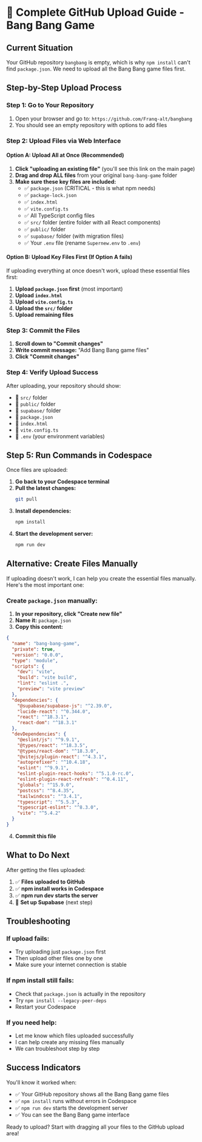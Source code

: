 # 🚀 Complete GitHub Upload Guide - Bang Bang Game

## Current Situation
Your GitHub repository `bangbang` is empty, which is why `npm install` can't find `package.json`. We need to upload all the Bang Bang game files first.

## Step-by-Step Upload Process

### Step 1: Go to Your Repository
1. Open your browser and go to: `https://github.com/Franq-alt/bangbang`
2. You should see an empty repository with options to add files

### Step 2: Upload Files via Web Interface

#### Option A: Upload All at Once (Recommended)
1. **Click "uploading an existing file"** (you'll see this link on the main page)
2. **Drag and drop ALL files** from your original `bang-bang-game` folder
3. **Make sure these key files are included:**
   - ✅ `package.json` (CRITICAL - this is what npm needs)
   - ✅ `package-lock.json`
   - ✅ `index.html`
   - ✅ `vite.config.ts`
   - ✅ All TypeScript config files
   - ✅ `src/` folder (entire folder with all React components)
   - ✅ `public/` folder
   - ✅ `supabase/` folder (with migration files)
   - ✅ Your `.env` file (rename `Supernew.env` to `.env`)

#### Option B: Upload Key Files First (If Option A fails)
If uploading everything at once doesn't work, upload these essential files first:

1. **Upload `package.json` first** (most important)
2. **Upload `index.html`**
3. **Upload `vite.config.ts`**
4. **Upload the `src/` folder**
5. **Upload remaining files**

### Step 3: Commit the Files
1. **Scroll down to "Commit changes"**
2. **Write commit message:** "Add Bang Bang game files"
3. **Click "Commit changes"**

### Step 4: Verify Upload Success
After uploading, your repository should show:
- 📁 `src/` folder
- 📁 `public/` folder  
- 📁 `supabase/` folder
- 📄 `package.json`
- 📄 `index.html`
- 📄 `vite.config.ts`
- 📄 `.env` (your environment variables)

## Step 5: Run Commands in Codespace

Once files are uploaded:

1. **Go back to your Codespace terminal**
2. **Pull the latest changes:**
   ```bash
   git pull
   ```
3. **Install dependencies:**
   ```bash
   npm install
   ```
4. **Start the development server:**
   ```bash
   npm run dev
   ```

## Alternative: Create Files Manually

If uploading doesn't work, I can help you create the essential files manually. Here's the most important one:

### Create `package.json` manually:
1. **In your repository, click "Create new file"**
2. **Name it:** `package.json`
3. **Copy this content:**

```json
{
  "name": "bang-bang-game",
  "private": true,
  "version": "0.0.0",
  "type": "module",
  "scripts": {
    "dev": "vite",
    "build": "vite build",
    "lint": "eslint .",
    "preview": "vite preview"
  },
  "dependencies": {
    "@supabase/supabase-js": "^2.39.0",
    "lucide-react": "^0.344.0",
    "react": "^18.3.1",
    "react-dom": "^18.3.1"
  },
  "devDependencies": {
    "@eslint/js": "^9.9.1",
    "@types/react": "^18.3.5",
    "@types/react-dom": "^18.3.0",
    "@vitejs/plugin-react": "^4.3.1",
    "autoprefixer": "^10.4.18",
    "eslint": "^9.9.1",
    "eslint-plugin-react-hooks": "^5.1.0-rc.0",
    "eslint-plugin-react-refresh": "^0.4.11",
    "globals": "^15.9.0",
    "postcss": "^8.4.35",
    "tailwindcss": "^3.4.1",
    "typescript": "^5.5.3",
    "typescript-eslint": "^8.3.0",
    "vite": "^5.4.2"
  }
}
```

4. **Commit this file**

## What to Do Next

After getting the files uploaded:

1. ✅ **Files uploaded to GitHub**
2. ✅ **npm install works in Codespace**
3. ✅ **npm run dev starts the server**
4. 🔄 **Set up Supabase** (next step)

## Troubleshooting

### If upload fails:
- Try uploading just `package.json` first
- Then upload other files one by one
- Make sure your internet connection is stable

### If npm install still fails:
- Check that `package.json` is actually in the repository
- Try `npm install --legacy-peer-deps`
- Restart your Codespace

### If you need help:
- Let me know which files uploaded successfully
- I can help create any missing files manually
- We can troubleshoot step by step

## Success Indicators

You'll know it worked when:
- ✅ Your GitHub repository shows all the Bang Bang game files
- ✅ `npm install` runs without errors in Codespace
- ✅ `npm run dev` starts the development server
- ✅ You can see the Bang Bang game interface

Ready to upload? Start with dragging all your files to the GitHub upload area!